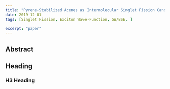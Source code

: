 ```yaml
---
title: "Pyrene-Stabilized Acenes as Intermolecular Singlet Fission Candidates: Importance of Exciton Wave-Function Convergence"
date: 2019-12-01
tags: [Singlet Fission, Exciton Wave-Function, GW/BSE, ]

excerpt: "paper"
---
```


## Abstract

## Heading

### H3 Heading
